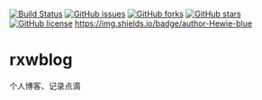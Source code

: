[![Build Status](https://travis-ci.org/Hewie8023/rxwblog.svg?branch=master)](https://travis-ci.org/Hewie8023/rxwblog)
[![GitHub issues](https://img.shields.io/github/issues/Hewie8023/rxwblog)](https://github.com/Hewie8023/rxwblog/issues) 
[![GitHub forks](https://img.shields.io/github/forks/Hewie8023/rxwblog)](https://github.com/Hewie8023/rxwblog/network)
[![GitHub stars](https://img.shields.io/github/stars/Hewie8023/rxwblog)](https://github.com/Hewie8023/rxwblog/stargazers)
[![GitHub license](https://img.shields.io/github/license/Hewie8023/rxwblog)](https://github.com/Hewie8023/rxwblog/blob/master/LICENSE)
https://img.shields.io/badge/author-Hewie-blue

# rxwblog
个人博客、记录点滴
